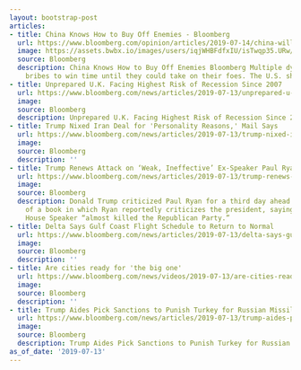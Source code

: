 ```yaml
---
layout: bootstrap-post
articles:
- title: China Knows How to Buy Off Enemies - Bloomberg
  url: https://www.bloomberg.com/opinion/articles/2019-07-14/china-will-be-happy-to-buy-off-u-s-for-trade-peace
  image: https://assets.bwbx.io/images/users/iqjWHBFdfxIU/isTwqp35.URw/v1/1200x800.jpg
  source: Bloomberg
  description: China Knows How to Buy Off Enemies Bloomberg Multiple dynasties used
    bribes to win time until they could take on their foes. The U.S. should be wary.
- title: Unprepared U.K. Facing Highest Risk of Recession Since 2007
  url: https://www.bloomberg.com/news/articles/2019-07-13/unprepared-u-k-facing-highest-risk-of-recession-since-2007
  image: 
  source: Bloomberg
  description: Unprepared U.K. Facing Highest Risk of Recession Since 2007 bloomberg.com
- title: Trump Nixed Iran Deal for 'Personality Reasons,' Mail Says
  url: https://www.bloomberg.com/news/articles/2019-07-13/trump-nixed-iran-deal-for-personality-reasons-mail-says
  image: 
  source: Bloomberg
  description: ''
- title: Trump Renews Attack on ‘Weak, Ineffective’ Ex-Speaker Paul Ryan
  url: https://www.bloomberg.com/news/articles/2019-07-13/trump-renews-attack-on-weak-ineffective-ex-speaker-paul-ryan
  image: 
  source: Bloomberg
  description: Donald Trump criticized Paul Ryan for a third day ahead of the publication
    of a book in which Ryan reportedly criticizes the president, saying the former
    House Speaker “almost killed the Republican Party.”
- title: Delta Says Gulf Coast Flight Schedule to Return to Normal
  url: https://www.bloomberg.com/news/articles/2019-07-13/delta-says-gulf-coast-flight-schedule-to-return-to-normal
  image: 
  source: Bloomberg
  description: ''
- title: Are cities ready for 'the big one'
  url: https://www.bloomberg.com/news/videos/2019-07-13/are-cities-ready-for-the-big-one-video
  image: 
  source: Bloomberg
  description: ''
- title: Trump Aides Pick Sanctions to Punish Turkey for Russian Missiles
  url: https://www.bloomberg.com/news/articles/2019-07-13/trump-aides-pick-sanctions-to-punish-turkey-for-russian-missiles
  image: 
  source: Bloomberg
  description: Trump Aides Pick Sanctions to Punish Turkey for Russian Missiles bloomberg.com
as_of_date: '2019-07-13'
---
```


